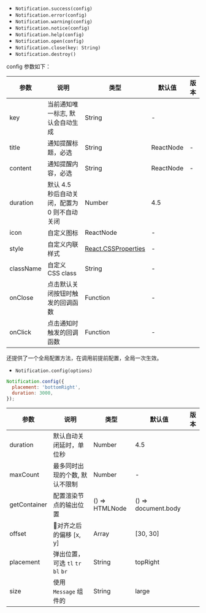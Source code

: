 *   `Notification.success(config)`
*   `Notification.error(config)`
*   `Notification.warning(config)`
*   `Notification.notice(config)`
*   `Notification.help(config)`
*   `Notification.open(config)`
*   `Notification.close(key: String)`
*   `Notification.destroy()`

config 参数如下：

| 参数 | 说明 | 类型 | 默认值 | 版本 |
| --- | --- | --- | --- | --- |
| key | 当前通知唯一标志, 默认会自动生成 | String | - |  |
| title | 通知提醒标题，必选 | String|ReactNode | - |  |
| content | 通知提醒内容，必选 | String|ReactNode | - |  |
| duration | 默认 4.5 秒后自动关闭，配置为 0 则不自动关闭 | Number | 4.5 |  |
| icon | 自定义图标 | ReactNode | - |  |
| style | 自定义内联样式 | [React.CSSProperties](https://github.com/DefinitelyTyped/DefinitelyTyped/blob/e434515761b36830c3e58a970abf5186f005adac/types/react/index.d.ts#L794) | - |  |
| className | 自定义 CSS class | String | - |  |
| onClose | 点击默认关闭按钮时触发的回调函数 | Function | - |  |
| onClick | 点击通知时触发的回调函数 | Function | - |  |

还提供了一个全局配置方法，在调用前提前配置，全局一次生效。

*   `Notification.config(options)`

```js
Notification.config({
  placement: 'bottomRight',
  duration: 3000,
});
```

| 参数 | 说明 | 类型 | 默认值 | 版本 |
| --- | --- | --- | --- | --- |
| duration | 默认自动关闭延时，单位秒 | Number | 4.5 |  |
| maxCount | 最多同时出现的个数, 默认不限制 | Number | - |  |
| getContainer | 配置渲染节点的输出位置 | () => HTMLNode | () => document.body |  |
| offset | 对齐之后的偏移 \[x, y] | Array | \[30, 30] |  |
| placement | 弹出位置，可选 `tl` `tr` `bl` `br` | String | topRight |  |
| size | 使用 `Message` 组件的 | String | large |  |
